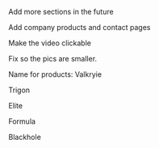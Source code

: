 Add more sections in the future

Add company products and contact pages

Make the video clickable

Fix so the pics are smaller.


Name for products:
  Valkryie
  
  Trigon
  
  Elite
  
  Formula
  
  Blackhole
  
  
  
